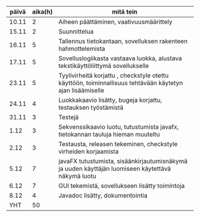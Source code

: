 päivä | aika(h) | mitä tein
------|---------|--------------------
10.11 |    2    | Aiheen päättäminen, vaativuusmäärittely
15.11 |    2    | Suunnittelua
16.11 |    5    | Tallennus tietokantaan, sovelluksen rakenteen hahmottelemista
17.11 |    5    | Sovelluslogiikasta vastaava luokka, alustava tekstikäyttöliittymä sovellukselle
23.11 |    5    | Tyylivirheitä korjattu , checkstyle otettu käyttöön, toiminnallisuus tehtävään käytetyn ajan lisäämiselle
24.11 |    4    | Luokkakaavio lisätty, bugeja korjattu, testauksen työstämistä
31.11 |    3    | Testejä
1.12  |    3    | Sekvenssikaavio luotu, tutustumista javafx, tietokannan tauluja hieman muuteltu
2.12  |    3    | Testausta, releasen tekeminen, checkstyle virheiden korjaamista
5.12  |    7    | javaFX tutustumista, sisäänkirjautumisnäkymä ja uuden käyttäjän luomiseen käytettävä näkymä luotu
6.12  |    7    | GUI tekemistä, sovellukseen lisätty toimintoja
8.12  |    4    | Javadoc lisätty, dokumentointia
YHT   |   50    |
